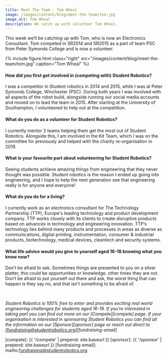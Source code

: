 ```yaml
---
title: Meet The Team - Tom Wheal
image: /images/content/blog/meet-the-team/tom.jpg
image_alt: Tom Wheal
description: We catch up with volunteer Tom Wheal.
---
```


This week we’ll be catching up with Tom, who is now an Electronics Consultant. Tom competed in SR2014 and SR2015 as a part of team PSC from Peter Symonds College and is now a volunteer.

{% include figure.html
           class="right"
           src="/images/content/blog/meet-the-team/tom.jpg"
           caption="Tom Wheal" %}

#### How did you first get involved in (competing with) Student Robotics?

I was a competitor in Student robotics in 2014 and 2015, while I was at Peter Symonds College, Winchester (PSC). During both years I was involved with all aspects of the robot build, alongside running our social media accounts and moved on to lead the team in 2015. After starting at the University of Southampton, I volunteered to help out at the competition. 

#### What do you do as a volunteer for Student Robotics?

I currently mentor 2 teams helping them get the most out of Student Robotics. Alongside this, I am involved in the Kit Team, which I was on the committee for previously and helped with the charity re-organisation in 2019.

#### What is your favourite part about volunteering for Student Robotics?

Seeing students achieve amazing things from engineering that they never thought was possible. Student robotics is the reason I ended up going into engineering, and I hope to help the next generation see that engineering really is for anyone and everyone!

#### What do you do for a living?

I currently work as an electronics consultant for The Technology Partnership (TTP), Europe's leading technology and product development company. TTP works closely with its clients to create disruptive products based on advances in technology and engineering innovation. TTP’s technology lies behind many products and processes in areas as diverse as communications, digital printing, instrumentation, consumer & industrial products, biotechnology, medical devices, cleantech and security systems.

#### What life advice would you give to yourself aged 16-18 knowing what you know now?

Don’t be afraid to ask. Sometimes things are presented to you on a silver platter, this could be opportunities or knowledge, other times they are not. Don’t be afraid to put yourself out there and ask, the worst thing that can happen is they say no, and that isn't something to be afraid of. 

<br/>

_Student Robotics is 100% free to enter and provides exciting real world engineering challenges for students aged 16-19. If you’re interested in taking part you can find out more on our [Compete][compete] page. If your organisation is interested in sponsoring Student Robotics you can find all the information on our [Sponsor][sponsor] page or reach out direct to [fundraising@studentrobotics.org][fundraising-email]_

[compete]: {{ '/compete' | prepend: site.baseurl }}
[sponsor]: {{ '/sponsor' | prepend: site.baseurl }}
[fundraising-email]: mailto:fundraising@studentrobotics.org
